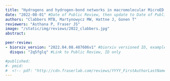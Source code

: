 ```yaml
---
title: "Hydrogens and hydrogen-bond networks in macromolecular MicroED data"
date: "2022-08-01" #Date of Public Review, then update to Date of Publication
authors: "Clabbers MTB, Martynowycz MW, Hattne J, Gonen T"
reviewers: "Asthana P, Fraser JS"
image: "/static/img/reviews/2022_clabbers.jpg"
abstract:

peer-review:
- biorxiv_version: "2022.04.08.487606v1" #biorxiv versioned ID, example "5533316v1"
  disqus: "2q5fglq" #Link to Public Review, ID only

#published:
#- pmid:
#  <!-- pdf: "http://cdn.fraserlab.com/reviews/YYYY_FirstAuthorLastName" #full cdn link -->
---
```

